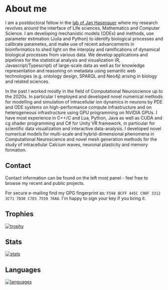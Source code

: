 # About me

I am a postdoctoral fellow in the [lab of Jan Hasenauer](https://www.mathematics-and-life-sciences.uni-bonn.de/en/group-members/hasenauer-group) where my research revolves around the interface of Life sciences, Mathematics and Computer Science. I am developing mechanistic models (ODEs) and methods, use parameter estimation (Julia and Python) to identify biological processes and calibrate parametes, and make use of recent advancements in bioinformatics to shed light on the interplay and ramifications of dynamical biological processes from various data. We develop applications and pipelines for the statistical analysis and visualization (R, Javascript/Typescript) of large-scale data as well as for knowledge representation and reasoning on metadata using semantic web technologies (e.g. ontology design, SPARQL and Neo4j) arising in biology and related sciences. 

In the past I worked mostly in the field of Computational Neuroscience up to the 2020s. In particular I employed and developed novel numerical methods for modelling and simulation of intracellular ion dynamics in neurons by PDE and ODE systems on high-performance compute infrastructure and on heterogeneous infrastructure using GPU programming on NVIDIA GPUs. I have most experience in C++/C and Lua, Python, Java as well as CUDA and cg shader programming and C# for Unity VR framework, in particular for scientific data visualization and interactive data-analysis. I developed novel numerical models for multi-scale and hybrid-dimensional phenomena in Computational Neuroscience and novel mesh generation methods for the study of intracellular Calcium waves, neuronal plasticity and memory formation. 

## Contact
Contact information can be found on the left most panel - feel free to browse my recent and public projects.

For secure e-mailing find my GPG fingerprint as:  `F598 BCFF 445C C90F 3312 3C71 7D30 C7E5 7559 76A6`. 
I'm happy to sign your key if you bring it.

## Trophies 
[![trophy](https://github-profile-trophy.vercel.app/?username=stephanmg&theme=onedark&row=1&column=7)](https://github.com/stephanmg?tab=repositories&q=&type=source&language=)

## Stats
[![stats](https://github-readme-stats.vercel.app/api?username=stephanmg&bg_color=30,e96443,904e95&title_color=fff&text_color=fff&show_icons=true&theme=merko)](https://github.com/stephanmg?tab=repositories&q=&type=source&language=)

## Languages
[![languages](https://github-readme-stats.vercel.app/api/top-langs/?username=stephanmg&langs_count=20&layout=compact&count_private=true&bg_color=30,e96443,904e95&title_color=fff&text_color=fff&theme=merko)](https://github.com/stephanmg?tab=repositories)
